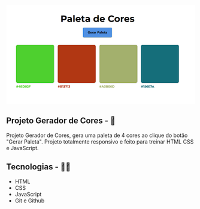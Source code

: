 <p>
  <img src="./github/thumb-gerador.png">
</p>

## Projeto Gerador de Cores - 🎨
Projeto Gerador de Cores, gera uma paleta de 4 cores ao clique do botão "Gerar Paleta". Projeto totalmente responsivo e feito para treinar HTML CSS e JavaScript.

## Tecnologias - 👨‍💻
- HTML 
- CSS
- JavaScript
- Git e Github